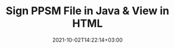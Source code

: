 ---
############################# Static ############################
layout: "autogen-gist"
date: 2021-10-02T14:22:14+03:00
draft: false
path: "total/java/signature/ppsm/"
other_out_formats: "PDF WORD EXCEL DOC DOCX DOCM DOT DOTM DOTX XLS XLSB XLSM XLSX XLTM XLTX PPT PPTX PPS PPSX POTX POTM BMP JPEG GIF PNG WEBP TIFF WMF PSD SVG ODP OTP ODS OTS ODT OTT"
ad_headline: "Digitally Sign PPSM | Java"
ad_description: "Add, edit, search, verify & delete digital signatures from PPSM in Java"

############################# Head ############################
head_title: "Sign PPSM File with Text or Image Signatures in Java"
head_description: "Java PPSM Signature API to add, edit, remove, verify and search digital signatures (text, image, metadata, QR-Code, stamp). View the signed BMP file in HTML."

############################# Header ############################
title: "Sign PPSM File in Java & View in HTML"
description: "Sign & secure PPSM files in Java applications using popular electronic signature types such as text, image, metadata, QR-Code, stamp and form field. Programmatically generate, update, delete, verify and search digital signatures in PPSM documents, images and various other file formats without Adobe Reader installed."

############################# SubMenu ############################
submenu:
    enable: false

############################# Content ############################
content:
    enable: true
    block:
    - title_left: "How to Add Image Signatures to PPSM in Java"
      content_left: |
          Using [Conholdate.Total for Java](https://products.conholdate.com/total/java/) - insert custom image as an electronic signature to a PPSM document in Java. Add company logo, stamp icon or name using different colors and text effects.

          -   Create a new instance of [Signature](https://apireference.groupdocs.com/java/signature/com.groupdocs.signature/Signature) class and pass input document to it
          -   Instantiate the [ImageSignOptions](https://apireference.groupdocs.com/java/signature/com.groupdocs.signature.options.sign/ImageSignOptions) object and specify image signature options
          -   Call [Sign](https://apireference.groupdocs.com/java/signature/com.groupdocs.signature/Signature#sign(java.io.OutputStream,%20com.groupdocs.signature.options.sign.SignOptions)) method of **Signature** class instance and pass **ImageSignOptions** to it
          -   Set options to view document as HTML
          -   Instantiate Viewer with output file
          
      title_right: "APIs Download & Installation Instructions"
      content_right: |
          You require `GroupDocs.Signature` & `GroupDocs.Viewer` namespaces to digitally sign documents in Java and view as HTML, image or in a PDF format. Explore other [Java APIs for Office documents](https://products.conholdate.com/total/java/) as offered by Conholdate.Total.
          
          Get the respective assembly files from the [downloads](https://downloads.conholdate.com/total/java) or fetch the whole package from [Maven](https://repository.conholdate.com/webapp/#/artifacts/browse/tree/General/repo) to add 'Conholdate.Total` directly in your workspace.
          
      gisthash: "5683d8243aa8c95ea15ab0e5763e0dcd"
      gistfile: "add-image-signatures-to-pdf-files.java"

    - title_left: "Add Text Signatures to PPSM in Java"
      content_left: |
          Add customized text signature to a PPSM document in Java using advanced text settings such as font color, size, name, text alignment and border adjustment.

          -   Create a new instance of [Signature](https://apireference.groupdocs.com/java/signature/com.groupdocs.signature/Signature) class and pass input document
          -   Instantiate the [TextSignOptions](https://apireference.groupdocs.com/java/signature/com.groupdocs.signature.options.sign/TextSignOptions) object and specify text signature options
          -   Call [sign](https://apireference.groupdocs.com/java/signature/com.groupdocs.signature/Signature#sign(java.io.OutputStream,%20com.groupdocs.signature.options.sign.SignOptions)) method of **Signature** class instance and pass **TextSignOptions** to it
        
      title_right: "Image Representation of Document Pages"
      content_right: |
          Apply digital signatures to a wide range of document formats and generate the image representation of the already signed document pages in PNG, JPG or BMP formats. You can easily preview the complete document as a whole or choose to display some specific pages based on page numbers or page ranges.
          
      gisthash: "9d0efb4c5571e50b2a088b3ab054192d"
      gistfile: "add-text-signatures-to-pdf-files.java"

############################# About Formats ############################
about_formats:
    enable: false
############################# More Formats ############################
more_formats:
    enable: true
    auto: false
    other_out_formats: PDF WORD EXCEL DOC DOCX DOCM DOT DOTM DOTX XLS XLSB XLSM XLSX XLTM XLTX PPT PPTX PPS PPSX POTX POTM BMP JPEG GIF PNG WEBP TIFF WMF PSD SVG ODP OTP ODS OTS ODT OTT
############################# Back to top ###############################
back_to_top:
  enable: true
---